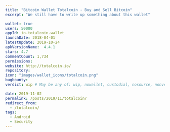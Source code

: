```yaml
---
title: "Bitcoin Wallet Totalcoin - Buy and Sell Bitcoin"
excerpt: "We still have to write up something about this wallet"

wallet: true
users: 50000
appId: io.totalcoin.wallet
launchDate: 2018-04-01
latestUpdate: 2019-10-24
apkVersionName:  4.4.1
stars: 4.7
commentCount: 1,734
permissions:
website: http://totalcoin.io/
repository:
icon: "images/wallet_icons/totalcoin.png"
bugbounty:
verdict: wip # May be any of: wip, nowallet, custodial, nosource, nonverifiable, verifiable, bounty, cert1, cert2, cert3

date: 2019-11-02
permalink: /posts/2019/11/totalcoin/
redirect_from:
  - /totalcoin/
tags:
  - Android
  - Security
---
```

